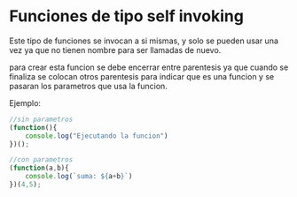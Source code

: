 # Funciones de tipo self invoking

Este tipo de funciones se invocan a si mismas, y solo se pueden usar una vez ya que no tienen nombre para ser llamadas de nuevo.

para crear esta funcion se debe encerrar entre parentesis ya que cuando se finaliza se colocan otros parentesis para indicar que es una funcion y se pasaran los parametros que usa la funcion. 

Ejemplo:

```javascript
//sin parametros
(function(){
    console.log("Ejecutando la funcion")
})();

//con parametros
(function(a,b){
    console.log(`suma: ${a+b}`)
})(4,5);
```
